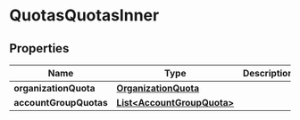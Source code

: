 

# QuotasQuotasInner


## Properties

| Name | Type | Description | Notes |
|------------ | ------------- | ------------- | -------------|
|**organizationQuota** | [**OrganizationQuota**](OrganizationQuota.md) |  |  [optional] |
|**accountGroupQuotas** | [**List&lt;AccountGroupQuota&gt;**](AccountGroupQuota.md) |  |  [optional] |



